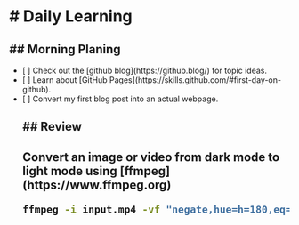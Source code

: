 <h1># Daily Learning</h1>
<h2>## Morning Planing</h2>
<ul>
  <li>[ ] Check out the [github blog](https://github.blog/) for topic ideas.</li>
  <li>[ ] Learn about [GitHub Pages](https://skills.github.com/#first-day-on-github).</li>
  <li>[ ] Convert my first blog post into an actual webpage.</li
</ul>

<h2>## Review</h2>

<h2>
  Convert an image or video from dark mode to light mode using [ffmpeg](https://www.ffmpeg.org)

```bash
ffmpeg -i input.mp4 -vf "negate,hue=h=180,eq=contrast=1.2:saturation=1.1" output.mp4
```
</h2>
